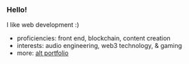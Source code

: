 ### Hello!

I like web development :) 

- proficiencies: front end, blockchain, content creation
- interests: audio engineering, web3 technology, & gaming
- more: [alt portfolio](https://mylesmanning.vercel.app)
